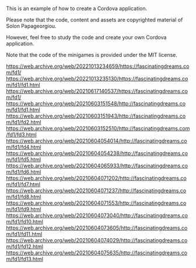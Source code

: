 ﻿This is an example of how to create a Cordova application.

Please note that the code, content and assets are copyrighted material of Solon Papageorgiou.

However, feel free to study the code and create your own Cordova application.

Note that the code of the minigames is provided under the MIT license.

https://web.archive.org/web/20221013234659/https://fascinatingdreams.com/fd1/
https://web.archive.org/web/20221013235130/https://fascinatingdreams.com/fd1/fd1.html
https://web.archive.org/web/20210617140537/https://fascinatingdreams.com/fd1/
https://web.archive.org/web/20210603151548/http://fascinatingdreams.com/fd1/fd1.html
https://web.archive.org/web/20210603151943/http://fascinatingdreams.com/fd1/fd2.html
https://web.archive.org/web/20210603152510/http://fascinatingdreams.com/fd1/fd3.html
https://web.archive.org/web/20210604054014/http://fascinatingdreams.com/fd1/fd4.html
https://web.archive.org/web/20210604054238/http://fascinatingdreams.com/fd1/fd5.html
https://web.archive.org/web/20210604065933/http://fascinatingdreams.com/fd1/fd6.html
https://web.archive.org/web/20210604071202/http://fascinatingdreams.com/fd1/fd7.html
https://web.archive.org/web/20210604071237/http://fascinatingdreams.com/fd1/fd8.html
https://web.archive.org/web/20210604071553/http://fascinatingdreams.com/fd1/fd9.html
https://web.archive.org/web/20210604073040/http://fascinatingdreams.com/fd1/fd10.html
https://web.archive.org/web/20210604073605/http://fascinatingdreams.com/fd1/fd11.html
https://web.archive.org/web/20210604074029/http://fascinatingdreams.com/fd1/fd12.html
https://web.archive.org/web/20210604075635/http://fascinatingdreams.com/fd1/fd13.html